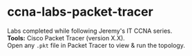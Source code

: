# ccna-labs-packet-tracer
Labs completed while following Jeremy's IT CCNA series.  
**Tools:** Cisco Packet Tracer (version X.X).  
Open any `.pkt` file in Packet Tracer to view & run the topology.

